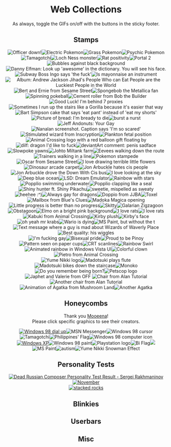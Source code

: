 <center>

# Web Collections
As always, toggle the GIFs on/off with the buttons in the sticky footer.

## Stamps ##

<span class="stamps55">
<img src="./stamps/99w55h/officerDown.png" alt="Officer down!"><img src="./stamps/99w55h/electricPokes.gif" alt="Electric Pokemon"><img src="./stamps/99w55h/grassPokes.gif" alt="Grass Pokemon"><img src="./stamps/99w55h/psychicPokes.gif" alt="Psychic Pokemon"><img src="./stamps/99w55h/tamagotchi.png" alt="Tamagotchi"><img class="freezeframe" style="vertical-align: initial;" src="./stamps/99w55h/nessie.gif" alt="Loch Ness monster"><img class="freezeframe" style="vertical-align: initial;" src="./stamps/99w55h/ratPositivity.gif" alt="Rat positivity"><img class="freezeframe" style="vertical-align: initial;" src="./stamps/99w55h/portal.gif" alt="Portal 2"></span><span class="stamps56"><img class="freezeframe" style="vertical-align: initial;" src="./stamps/99w56h/bubbles.gif" alt="Bubbles against black background"><img src="./stamps/99w56h/dannyElfman.png" alt="Danny Elfman: Look up 'awesome' in the dictionary. You will see his face."><img src="./stamps/99w56h/dafuq.png" alt="Subway Boss Ingo says 'the fuck'"><img src="./stamps/99w56h/mayonnaise.jpg" alt="Is mayonnaise an instrument"><img src="./stamps/99w56h/ajj.png" alt="Album: Andrew Jackson Jihad&#39;s People Who can Eat People are the Luckiest People in the World"><img src="./stamps/99w56h/bertAndErnie.png" alt="Bert and Ernie from Sesame Street"><img src="./stamps/99w56h/spongeMetal.png" alt="Spongebob the Metallica fan"><img class="freezeframe" style="vertical-align:initial;" src="./stamps/99w56h/pokeball.gif" alt="Spinning pokeball"><img class="freezeframe" style="vertical-align:initial;" src="./stamps/99w56h/dizzy.gif" alt="Cement roller from Bob the Builder"><img src="./stamps/99w56h/sevenProxies.png" alt="Good Luck! I'm behind 7 proxies"><img src="./stamps/99w56h/gorilla.png" alt="Sometimes I run up the stairs like a Gorilla because it's easier that way"><img src="./stamps/99w56h/eatPant.png" alt="Bart Simpson cake that says 'eat pant' instead of 'eat my shorts'"><img src="./stamps/99w56h/bready.png" alt="Picture of bread: I'm bready to die"><img src="./stamps/99w56h/burstANurst.png" alt="burst a nurst"><img src="./stamps/99w56h/jeffAndonuts.png" alt="Jeff Andonuts: Your Gay"><img src="./stamps/99w56h/nanalan.png" alt="Nanalan screenshot. Caption says 'I'm so scared'"><img class="freezeframe" style="vertical-align:initial;" src="./stamps/99w56h/ichorus_buzzly.gif" alt="Stimulated wizard from Inscryption"><img src="./stamps/99w56h/plankton.png" alt="Plankton fetal position"><img class="freezeframe" style="vertical-align: initial;" src="./stamps/99w56h/animalCrossy.gif" alt="Animal Crossing logo with a red balloon gift floating by"><img src="./stamps/99w56h/dilf.png" alt="dilf: dragon I'd like to fuck"><img src="./stamps/99w56h/penis.png" alt="deviantArt comment: penis sadface"><img class="freezeframe" style="vertical-align:initial;" src="./stamps/99w56h/yawn.gif" alt="Slowpoke yawns"><img class="freezeframe" style="vertical-align:initial;" src="./stamps/99w56h/moomooMilk.gif" alt="Johto Miltank farm"><img class="freezeframe" style="vertical-align:initial;" src="./stamps/99w56h/eevee.gif" alt="Eevees walking down the route"><img class="freezeframe" style="vertical-align:initial;" src="./stamps/99w56h/trainerMarch.gif" alt="Trainers walking in a line"><img class="freezeframe" style="vertical-align:initial;" src="./stamps/99w56h/pokemonEscape.gif" alt="Pokemon stampede"><img src="./stamps/99w56h/oscar.png" alt="Oscar from Sesame Street"><img src="./stamps/99w56h/terribleFlowers.png" alt="I love drawing terrible little flowers"><img src="./stamps/99w56h/dinosaurs.png" alt="Dinosaur arcade carpet"><img class="freezeframe" style="vertical-align:initial;" src="./stamps/99w56h/jonArbuckle1.gif" alt="Jon Arbuckle hates cis people"><img class="freezeframe" style="vertical-align:initial;" src="./stamps/99w56h/jonArbuckle2.gif" alt="Jon Arbuckle drove the Down With Cis bus"><img class="freezeframe" style="vertical-align:initial;" src="./stamps/99w56h/cloudGazer.gif" alt="I love looking at the sky"><img src="./stamps/99w56h/oceanWater.png" alt="Deep blue ocean"><img src="./stamps/99w56h/lsd.png" alt="LSD: Dream Emulator"><img src="./stamps/99w56h/rainbowStars.png" alt="Rainbow with stars"><img class="freezeframe" style="vertical-align:initial;" src="./stamps/99w56h/popplioSwim.gif" alt="Popplio swimming underwater"><img class="freezeframe" style="vertical-align:initial;" src="./stamps/99w56h/popplioClap.gif" alt="Popplio clapping like a seal"><img class="freezeframe" style="vertical-align:initial;" src="./stamps/99w56h/shiny.gif" alt="Shiny hunter ft. Shiny Pikachu"><img src="./stamps/99w56h/sweaty.png" alt="sweetie, mispelled as sweaty"><img src="./stamps/99w56h/heehee.gif" alt="heehee :^)"><img src="./stamps/99w56h/gayDragons.png" alt="Always gay for dragons"><img class="freezeframe" style="vertical-align:initial;" src="./stamps/99w56h/doppio.gif" alt="Doppio from JJBA"><img src="./stamps/99w56h/toxel.png" alt="Toxel"><img src="./stamps/99w56h/mailbox.png" alt="Mailbox from Blue's Clues"><img class="freezeframe" style="vertical-align:initial;" src="./stamps/99w56h/meguca.gif" alt="Madoka Magica opening"><img src="./stamps/99w56h/Progress.png" alt="Little progress is better than no progress"><img class="freezeframe" style="vertical-align:initial;" src="./stamps/99w56h/skitty.gif" alt="Skitty"><img src="./stamps/99w56h/Zigzagoon.png" alt="Galarian Zigzagoon"><img src="./stamps/99w56h/obstagoon.png" alt="Obstagoon"><img src="./stamps/99w56h/elmo.png" alt="Elmo on a bright pink background"><img class="freezeframe" style="vertical-align:initial;" src="./stamps/99w56h/ratStamp.gif" alt="I love rats"><img src="./stamps/99w56h/iLoveRats.png" alt="I love rats"><img src="./stamps/99w56h/kabuki.png" alt="Kabuki from Animal Crossing"><img src="./stamps/99w56h/kirb.png" alt="Kirby plush"><img src="./stamps/99w56h/kirbFace.png" alt="Kirby's face"><img src="./stamps/99w56h/mrKrabs.png" alt="oh yeah mr krabs"><img src="./stamps/99w56h/warioIsDying.png" alt="Wario is dying"><img src="./stamps/99w56h/mspain.png" alt="MS Paint, but without the t"><img src="./stamps/99w56h/noIDont.png" alt="Text message where a guy is mad about Wizards of Waverly Place"><img src="./stamps/99w56h/wiggle.png" alt="Best quality: his wiggles">
<br>
<img src="./stamps/99w56h/imFuckingGay.png" alt="I'm fucking gay"><img src="./stamps/99w56h/bisexualPride.png" alt="Bisexual pride"><img src="./stamps/99w56h/pinoyPride.png" alt="Proud to be Pinoy">
<br>    
<img src="./stamps/99w56h/paperCup.png" alt="Pattern seen on paper cups"><img src="./stamps/99w56h/wavey.png" alt="CRT scanlines"><img src="./stamps/99w56h/rainbowSwirl.png" alt="Rainbow Swirl"><img class="freezeframe" style="vertical-align:initial;" src="./stamps/99w56h/rainbowWindow.gif" alt="Animated rainbow in Windows Vista UI"><img src="./stamps/99w56h/rainbowClown.png" alt="Colorful clown"><img src="./stamps/99w56h/pietro.png" alt="Pietro from Animal Crossing">
<br>    
<img src="./stamps/99w56h/yumeNikkiLogo.png" alt="Yume Nikki logo"><img class="freezeframe" style="vertical-align:initial;" src="./stamps/99w56h/flute.gif" alt="Madotsuki plays flute"><img class="freezeframe" style="vertical-align:initial;" src="./stamps/99w56h/handStaircase.gif" alt="Madotsuki bikes down the staircase"><img src="./stamps/99w56h/monoko.png" alt="Monoko"><img class="freezeframe" style="vertical-align:initial;" src="./stamps/99w56h/rememberBeingBorn.gif" alt="Do you remember being born?"><img src="./stamps/99w56h/petscop.png" alt="Petscop logo"><img src="./stamps/99w56h/valerie.png" alt="Japhet and Valerie from OFF"></span>
<img src="./stamps/alanTutorial1.png" alt="Chair from Alan Tutorial"><img src="./stamps/alanTutorial2.png" alt="Another chair from Alan Tutorial"><img class="freezeframe" style="vertical-align:initial;" src="./stamps/Agatka1.gif" alt="Animation of Agatka from Mushroom Land"><img class="freezeframe" style="vertical-align:initial;" src="./stamps/Agatka2.gif" alt="Another Agatka">

## Honeycombs ##
Thank you [Mooeena](https://mooeena.neocities.org/honeycomb)!  
Please click specific graphics to see their creators.
<div class="honeycomb hc-5">
<a href="https://www.deviantart.com/interocativo"><img src="./honeycombs/Win98dialup.gif" alt="Windows 98 dial up" class="freezeframe"></a><img src="./honeycombs/MSNmessenger.png" alt="MSN Messenger"><img src="./honeycombs/Win98internetclick.gif" alt="Windows 98 cursor" class="freezeframe"><img src="./honeycombs/tama.gif" alt="Tamagotchi" class="freezeframe"><img src="./honeycombs/filipinoFlag.png" alt="Philippines' Flag"><img src="./honeycombs/Win98mycomp.png" alt="Windows 98 computer icon"><a href="https://kryxyo.carrd.co/"><img src="./honeycombs/windows.gif" alt="Windows XP" class="freezeframe"></a><img src="./honeycombs/Win98paint.png" alt="Windows 98 paint"><img src="./honeycombs/playstation.gif" alt="Playstation logo" class="freezeframe"><img src="./honeycombs/bisexy.png" alt="Bi Flag"><img src="./honeycombs/help.png"><img src="./honeycombs/mspaint.png" alt="MS Paint"><img src="./honeycombs/evilAutism.png" alt="autism"><img src="./honeycombs/snowman.gif" alt="Yume Nikki Snowman Effect" class="freezeframe">
</div>

## Personality Tests ##

<div class="center">
<a href="http://www.markberger.com/russian.htm"><img style="max-width:100%;" src="rakhy.png" alt="Dead Russian Composer Personality Test Result - Sergei Rakhmaninov"></a><br><a href="https://alteredorigin.net/zodiac"><img src="https://alteredorigin.net/images/zodiac/aouz-november.png" alt="November" title="What's your Unova Zodiac Pokemon?" border="0" /></a>
<br><a href="https://swiftyshq.neocities.org/fun/quiz/rock.html"><img src="https://swiftyshq.neocities.org/img/quiz/rock/r5.png" alt="stacked rocks" title="you appear collected and calm but youre actually barely holding it together. i dont know if stacking rocks helps, but uh, you can do that, i guess."></a>
</div>

## Blinkies

## Userbars

## Misc

</center>